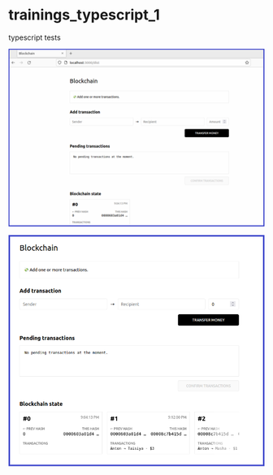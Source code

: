 # trainings_typescript_1
typescript tests

![UI example 1](https://github.com/my-crypto-datascience-portfolio/trainings_typescript_1/blob/060c1b621f27e663cdbdea761c8e83dec69b2e6b/1_ts_blockchain_test_ui_basic/docs/screenshots/ui1.png?raw=true)

![UI example 2](https://github.com/my-crypto-datascience-portfolio/trainings_typescript_1/blob/8e74b38a9565b954a2ab8525c5ddd8103aa33fb6/1_ts_blockchain_test_ui_basic/docs/screenshots/ui2.png?raw=true)
